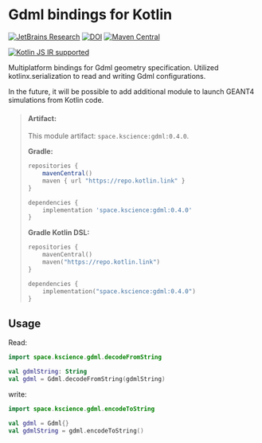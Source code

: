# Gdml bindings for Kotlin

[![JetBrains Research](https://jb.gg/badges/research.svg)](https://confluence.jetbrains.com/display/ALL/JetBrains+on+GitHub)
[![DOI](https://zenodo.org/badge/195530015.svg)](https://zenodo.org/badge/latestdoi/195530015)
[![Maven Central](https://img.shields.io/maven-central/v/space.kscience/gdml.svg?label=Maven%20Central)](https://search.maven.org/search?q=g:%22space.kscience%22%20AND%20a:%22gdml%22)

[![Kotlin JS IR supported](https://img.shields.io/badge/Kotlin%2FJS-IR%20supported-yellow)](https://kotl.in/jsirsupported)

Multiplatform bindings for Gdml geometry specification. Utilized kotlinx.serialization
to read and writing Gdml configurations.

In the future, it will be possible to add additional module to launch GEANT4 simulations from Kotlin code.



> #### Artifact:
>
> This module artifact: `space.kscience:gdml:0.4.0`.
>
>
> **Gradle:**
>
> ```groovy
> repositories {
>     mavenCentral()
>     maven { url "https://repo.kotlin.link" }
> }
> 
> dependencies {
>     implementation 'space.kscience:gdml:0.4.0'
> }
> ```
> **Gradle Kotlin DSL:**
>
> ```kotlin
> repositories {
>     mavenCentral()
>     maven("https://repo.kotlin.link")
> }
> 
> dependencies {
>     implementation("space.kscience:gdml:0.4.0")
> }
> ```

## Usage
Read:
```kotlin
import space.kscience.gdml.decodeFromString

val gdmlString: String
val gdml = Gdml.decodeFromString(gdmlString)
```

write:
```kotlin
import space.kscience.gdml.encodeToString

val gdml = Gdml{}
val gdmlString = gdml.encodeToString()
```
